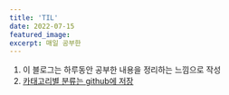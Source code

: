 ```yaml
---
title: 'TIL'
date: 2022-07-15
featured_image: 
excerpt: 매일 공부한
---
```


1. 이 블로그는 하루동안 공부한 내용을 정리하는 느낌으로 작성
2. [카태고리별 분류는 github에 저장](https://github.com/lawijdo201/StudyPrograming)